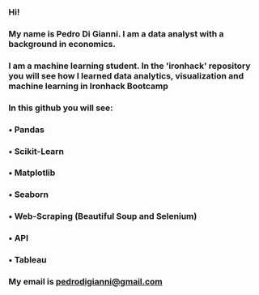 ### Hi!
### My name is Pedro Di Gianni. I am a data analyst with a background in economics.
### I am a machine learning student. In the 'ironhack' repository you will see how I learned data analytics, visualization and machine learning in Ironhack Bootcamp

### In this github you will see:
### • Pandas
### • Scikit-Learn
### • Matplotlib
### • Seaborn
### • Web-Scraping (Beautiful Soup and Selenium)
### • API
### • Tableau

### My email is pedrodigianni@gmail.com

<!--
**pedrodgn/pedrodgn** is a ✨ _special_ ✨ repository because its `README.md` (this file) appears on your GitHub profile.

Here are some ideas to get you started:

- 🔭 I’m currently working on ...
- 🌱 I’m currently learning ...
- 👯 I’m looking to collaborate on ...
- 🤔 I’m looking for help with ...
- 💬 Ask me about ...
- 📫 How to reach me: ...
- 😄 Pronouns: ...
- ⚡ Fun fact: ...
-->
